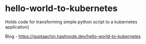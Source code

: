 # hello-world-to-kubernetes
Holds code for transforming simple python script to a kubernetes application]

Blog - https://guptaachin.hashnode.dev/hello-world-to-kubernetes
